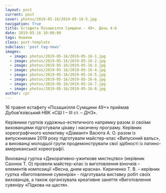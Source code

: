 ```yaml
---
layout: post
current: post
cover: photos/2019-05-16/2019-05-16-5.jpg
navigation: True
title: Естафета Позашкілля Сумщини - 49+. День 4-й
date: 2019-05-16 10:00:00
tags: Новини
class: post-template
subclass: 'post tag-news'
images:
  - image: photos/2019-05-16/2019-05-16-1.jpg
  - image: photos/2019-05-16/2019-05-16-2.jpg
  - image: photos/2019-05-16/2019-05-16-3.jpg
  - image: photos/2019-05-16/2019-05-16-4.jpg
  - image: photos/2019-05-16/2019-05-16-5.jpg
  - image: photos/2019-05-16/2019-05-16-6.jpg
  - image: photos/2019-05-16/2019-05-16-7.jpg
  - image: photos/2019-05-16/2019-05-16-8.jpg
author: cpr
---
```


16 травня естафету «Позашкілля Сумщини 49+» приймав Дубов’язівський НВК «СШ І – ІІІ ст. – ДНЗ».

Керівники гуртків художньо-естетичного напрямку разом зі своїми вихованцями підготували цікаву і насичену програму. Керівник хореографічного колективу «Діамант» Васюта А. О. разом із випускниками 2019 року підготували майстер-клас «Випускний вальс», а вихованці молодшої групи продемонстрували свої здібності із латино-американської хореографії.

Вихованці гуртка «Декоративно-ужиткове мистецтво» (керівник Сахнюк Т. О) провели майстер-клас із виготовлення віночків – елементів композиції «Весна, днем красна». Кириченко Т. В. – керівник гуртка «Виготовлення сувенірів» - підготувала виставку робіт своїх вихованців, а також організувала креативне заняття «Виготовлення сувеніру «Підкова на щастя».
